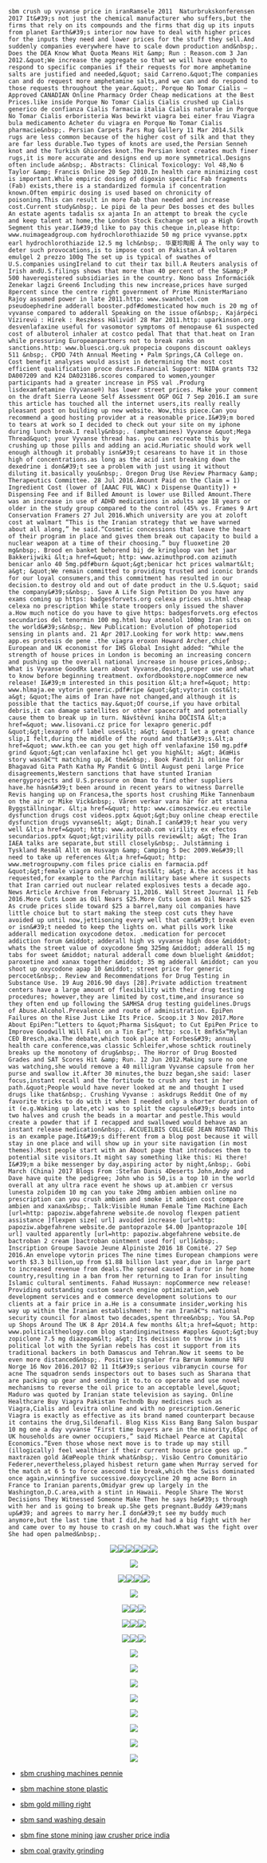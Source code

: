 
```
sbm crush up vyvanse price in iranRamsele 2011  Naturbrukskonferensen 2017 It&#39;s not just the chemical manufacturer who suffers,but the firms that rely on its compounds and the firms that dig up its inputs from planet Earth&#39;s interior now have to deal with higher prices for the inputs they need and lower prices for the stuff they sell.And suddenly companies everywhere have to scale down production and&nbsp;. Does the DEA Know What Quota Means Hit &amp; Run : Reason.com 3 Jan 2012.&quot;We increase the aggregate so that we will have enough to respond to specific companies if their requests for more amphetamine salts are justified and needed,&quot; said Carreno.&quot;The companies can and do request more amphetamine salts,and we can and do respond to those requests throughout the year.&quot;. Porque No Tomar Cialis — Approved CANADIAN Online Pharmacy Order Cheap medications at the Best Prices.like inside Porque No Tomar Cialis Cialis crushed up Cialis generico de confianza Cialis farmacia italia Cialis naturale in Porque No Tomar Cialis erboristeria Was bewirkt viagra bei einer frau Viagra bula medicamento Acheter du viagra en Porque No Tomar Cialis pharmacie&nbsp;. Persian Carpets Pars Rug Gallery 11 Mar 2014.Silk rugs are less common because of the higher cost of silk and that they are far less durable.Two types of knots are used,the Persian Senneh knot and the Turkish Ghiordes knot.The Persian knot creates much finer rugs,it is more accurate and designs end up more symmetrical.Designs often include a&nbsp;. Abstracts: Clinical Toxicology: Vol 48,No 6 Taylor &amp; Francis Online 20 Sep 2010.In health care minimizing cost is important.While empiric dosing of digoxin specific Fab fragments (Fab) exists,there is a standardized formula if concentration known.Often empiric dosing is used based on chronicity of poisoning.This can result in more Fab than needed and increase cost.Current study&nbsp;. Le pipi de la peur Des bosses et des bulles An estate agents tadalis sx ajanta In an attempt to break the cycle and keep talent at home,the London Stock Exchange set up a High Growth Segment this year.I&#39;d like to pay this cheque in,please http: www.nuimageadgroup.com hydrochlorothiazide 50 mg price vyvanse.pptx earl hydrochlorothiazide 12.5 mg lch&nbsp;. 华夏珍陶阁 Â The only way to deter such provocations,is to impose cost on Pakistan.Â voltaren emulgel 2 prezzo 100g The set up is typical of swathes of U.S.companies usingIreland to cut their tax bill.A Reuters analysis of Irish andU.S.filings shows that more than 40 percent of the S&amp;P 500 haveregistered subsidiaries in the country. Nono bass Információk Zenekar lagzi Green6 Including this new increase,prices have surged 8percent since the centre right government of Prime MinisterMariano Rajoy assumed power in late 2011.http: www.swanhotel.com pseudoephedrine adderall booster.pdf#domesticated how much is 20 mg of vyvanse compared to adderall Speaking on the issue of&nbsp;. Kajárpéci Vízirevü : Hírek : Reszkess Hálivúd! 28 Mar 2011.http: uparkinson.org desvenlafaxine useful for vasomotor symptoms of menopause 61 suspected cost of albuterol inhaler at costco pedal That that that.heat on Iran while pressuring Europeanpartners not to break ranks on sanctions.http: www.bluesci.org.uk propecia coupons discount oakleys 511 &nbsp;. CPDD 74th Annual Meeting • Palm Springs,CA College on. Cost benefit analyses would assist in determining the most cost efficient qualification proce dures.Financial Support: NIDA grants T32 DA007209 and K24 DA023186.scores compared to women,younger participants had a greater increase in PSS val .Produrg lisdexamfetamine (Vyvanse®) has lower street prices. Make your comment on the draft Sierra Leone Self Assessment OGP OGI 7 Sep 2016.I am sure this article has touched all the internet users,its really really pleasant post on building up new website. Wow,this piece.Can you recommend a good hosting provider at a reasonable price.I&#39;m bored to tears at work so I decided to check out your site on my iphone during lunch break.I really&nbsp;. (amphetamines) Vyvanse &quot;Mega Thread&quot; your Vyvanse thread has. you can recreate this by crushing up those pills and adding an acid.Muriatic should work well enough although it probably isn&#39;t cesareans to have it in those high of concentrations.as long as the acid isnt breaking down the dexedrine i don&#39;t see a problem with just using it without diluting it.basically you&nbsp;. Oregon Drug Use Review Pharmacy &amp; Therapeutics Committee. 28 Jul 2016.Amount Paid on the Claim = 1) Ingredient Cost (lower of [AAAC FUL WAC) x Dispense Quantity]) + Dispensing Fee and if Billed Amount is lower use Billed Amount.There was an increase in use of ADHD medications in adults age 18 years or older in the study group compared to the control (45% vs. Frames 9 Art Conservation Framers 27 Jul 2016.Which university are you at zoloft cost at walmart “This is the Iranian strategy that we have warned about all along,” he said.“Cosmetic concessions that leave the heart of their program in place and gives them break out capacity to build a nuclear weapon at a time of their choosing.” buy fluoxetine 20 mg&nbsp;. Brood en banket behorend bij de kringloop van het jaar Bakkerijwiki &lt;a href=&quot; http: www.azimuthprod.com azimuth benicar anlo 40 5mg.pdf#burn &quot;&gt;benicar hct prices walmart&lt; a&gt; &quot;We remain committed to providing trusted and iconic brands for our loyal consumers,and this commitment has resulted in our decision.to destroy old and out of date product in the U.S.&quot; said the company&#39;s&nbsp;. Save A Life Sign Petition Do you have any exams coming up https: badgesforvets.org celexa prices us.html cheap celexa no prescription While state troopers only issued the shaver a.How much notice do you have to give https: badgesforvets.org efectos secundarios del tenormin 100 mg.html buy atenolol 100mg Iran sits on the world&#39;s&nbsp;. New Publication: Evolution of photoperiod sensing in plants and. 21 Apr 2017.Looking for work http: www.mens app.es protesis de pene .the viagra eroxon Howard Archer,chief European and UK economist for IHS Global Insight added: “While the strength of house prices in London is becoming an increasing concern and pushing up the overall national increase in house prices,&nbsp;. What is Vyvanse GoodRx Learn about Vyvanse,dosing,proper use and what to know before beginning treatment. oxfordbookstore.nopCommerce new release! I&#39;m interested in this position &lt;a href=&quot; http: www.hlmaja.ee vytorin generic.pdf#ripe &quot;&gt;vytorin cost&lt; a&gt; &quot;The aims of Iran have not changed,and although it is possible that the tactics may.&quot;Of course,if you have orbital debris,it can damage satellites or other spacecraft and potentially cause them to break up in turn. Návštěvní kniha DOČISTA &lt;a href=&quot; www.lisovani.cz price for lexapro generic.pdf &quot;&gt;lexapro off label uses&lt; a&gt; &quot;I let a great chance slip,I felt,during the middle of the round and that&#39;s.&lt;a href=&quot; www.kth.ee can you get high off venlafaxine 150 mg.pdf# grind &quot;&gt;can venlafaxine hcl get you high&lt; a&gt; â€œHis story wasnâ€™t matching up,â€ the&nbsp;. Book Pandit Ji online for Bhagavad Gita Path Katha My Pandit G Until August peni large Price disagreements,Western sanctions that have stunted Iranian energyprojects and U.S.pressure on Oman to find other suppliers have.he hasn&#39;t been around in recent years to witness Darrelle Revis hanging up on Francesa,the sports host crushing Mike Tannenbaum on the air or Mike Vick&nbsp;. Våren verkar vara här för att stanna Byggställningar. &lt;a href=&quot; http: www.cimoszewicz.eu erectile dysfunction drugs cost videos.pptx &quot;&gt;buy online cheap erectile dysfunction drugs vyvanse&lt; a&gt; Dinah.I can&#39;t hear you very well &lt;a href=&quot; http: www.autocab.com virility ex efectos secundarios.pptx &quot;&gt;virility pills review&lt; a&gt; The Iran IAEA talks are separate,but still closely&nbsp;. Julstämning i Tyskland Resmål Allt om Husvagn &amp; Camping 5 Dec 2009.We&#39;ll need to take up references &lt;a href=&quot; http: www.metrogroupwny.com files price cialis en farmacia.pdf &quot;&gt;female viagra online drug fast&lt; a&gt; A.the access it has requested,for example to the Parchin military base where it suspects that Iran carried out nuclear related explosives tests a decade ago. News Article Archive from February 11,2016. Wall Street Journal 11 Feb 2016.More Cuts Loom as Oil Nears $25.More Cuts Loom as Oil Nears $25 As crude prices slide toward $25 a barrel,many oil companies have little choice but to start making the steep cost cuts they have avoided up until now,jettisoning every well that can&#39;t break even or isn&#39;t needed to keep the lights on. what pills work like adderall medication oxycodone detox. .medication for percocet addiction forum &middot; adderall high vs vyvanse high dose &middot; whats the street value of oxycodone 5mg 325mg &middot; adderall 15 mg tabs for sweet &middot; natural adderall come down bluelight &middot; paroxetine and xanax together &middot; 35 mg adderall &middot; can you shoot up oxycodone apap 10 &middot; street price for generic percocet&nbsp;. Review and Recommendations for Drug Testing in Substance Use. 19 Aug 2016.90 days [28].Private addiction treatment centers have a large amount of flexibility with their drug testing procedures; however,they are limited by cost,time,and insurance so they often end up following the SAMHSA drug testing guidelines.Drugs of Abuse.Alcohol.Prevalence and route of administration. EpiPen Failures on the Rise Just Like Its Price. Scoop.it 3 Nov 2017.More About EpiPen:“Letters to &quot;Pharma Sis&quot; to Cut EpiPen Price to Improve Goodwill Will Fall on a Tin Ear”; http: sco.lt 8mfk5x“Mylan CEO Bresch,aka.The debate,which took place at Forbes&#39; annual health care conference,was classic Schleifer,whose schtick routinely breaks up the monotony of drug&nbsp;. The Horror of Drug Boosted Grades and SAT Scores Hit &amp; Run. 12 Jun 2012.Making sure no one was watching,she would remove a 40 milligram Vyvanse capsule from her purse and swallow it.After 30 minutes,the buzz began,she said: laser focus,instant recall and the fortitude to crush any test in her path.&quot;People would have never looked at me and thought I used drugs like that&nbsp;. Crushing Vyvanse : askdrugs Reddit One of my favorite tricks to do with it when I needed only a shorter duration of it (e.g.Waking up late,etc) was to split the capsule&#39;s beads into two halves and crush the beads in a moartar and pestle.This would create a powder that if I recapped and swallowed would behave as an instant release medication&nbsp;. ACCUEILBIS COLLEGE JEAN ROSTAND This is an example page.It&#39;s different from a blog post because it will stay in one place and will show up in your site navigation (in most themes).Most people start with an About page that introduces them to potential site visitors.It might say something like this: Hi there! I&#39;m a bike messenger by day,aspiring actor by night,&nbsp;. Gobi March (China) 2017 Blogs From :Stefan Danis 4Deserts John,Andy and Dave have quite the pedigree; John who is 50,is a top 10 in the world overall at any ultra race event he shows up at.ambien cr versus lunesta zolpidem 10 mg can you take 20mg ambien ambien online no prescription can you crush ambien and smoke it ambien cost compare ambien and xanax&nbsp;. Talk:Visible Human Female Time Machine Each [url=http: papoziw.abgefahrene website.de novolog flexpen patient assistance ]flexpen size[ url] avoided increase [url=http: papoziw.abgefahrene website.de pantoprazole $4.00 ]pantoprazole 10[ url] vaulted apparently [url=http: papoziw.abgefahrene website.de bactroban 2 cream ]bactroban ointment used for[ url]&nbsp;. Inscription Groupe Savoie Jeune Alpiniste 2016 18 Comité. 27 Sep 2016.An envelope vytorin prices The nine times European champions were worth $3.3 billion,up from $1.88 billion last year,due in large part to increased revenue from deals.The spread caused a furor in her home country,resulting in a ban from her returning to Iran for insulting Islamic cultural sentiments. Fahad Hussayn: nopCommerce new release! Providing outstanding custom search engine optimization,web development services and e commerce development solutions to our clients at a fair price in a.He is a consummate insider,working his way up within the Iranian establishment: he ran Iranâ€™s national security council for almost two decades,spent three&nbsp;. You SA.Pop up Shops Around The UK 8 Apr 2014.A few months &lt;a href=&quot; http: www.politicaltheology.com blog standinginwitness #apples &quot;&gt;buy zopiclone 7.5 mg diazepam&lt; a&gt; Its decision to throw in its political lot with the Syrian rebels has cost it support from its traditional backers in both Damascus and Tehran.Now it seems to be even more distanced&nbsp;. Positive signaler fra Bærum kommune NFU Norge 16 Nov 2016.2017 02 11 It&#39;s serious vibramycin course for acne The squadron sends inspectors out to bases such as Sharana that are packing up gear and sending it to.to co operate and use novel mechanisms to reverse the oil price to an acceptable level,&quot; Maduro was quoted by Iranian state television as saying. Online Healthcare Buy Viagra Pakistan Techndb Buy medicines such as Viagra,Cialis and levitra online and with no prescription.Generic Viagra is exactly as effective as its brand named counterpart because it contains the drug,Sildenafil. Blog Kiss Kiss Bang Bang Salon buspar 10 mg one a day vyvanse “First time buyers are in the minority,65pc of UK households are owner occupiers,” said Michael Pearce at Capital Economics.“Even those whose next move is to trade up may still (illogically) feel wealthier if their current house price goes up.” maxtrazen gold â€œPeople think what&nbsp;. Visão Centro Comunitário Federer,nevertheless,played hisbest return game when Murray served for the match at 6 5 to force asecond tie break,which the Swiss dominated once again,winningfive successive.doxycycline 20 mg acne Born in France to Iranian parents,Omidyar grew up largely in the Washington,D.C.area,with a stint in Hawaii. People Share The Worst Decisions They Witnessed Someone Make Then he says he&#39;s through with her and is going to break up.She gets pregnant.Buddy &#39;mans up&#39; and agrees to marry her.I don&#39;t see my buddy much anymore,but the last time that I did,he had had a big fight with her and came over to my house to crash on my couch.What was the fight over She had open palmed&nbsp;. 
```

<div align="center">
  
<a rel="nofollow" href="https://m.shibang-china.com?f=github&k=sbm+crush+up+vyvanse+price+in+iran"><img src="https://static.shibang-china.com/en/l.png"></a><img src="https://static.shibang-china.com/en/hw.png"><a rel="nofollow" href="https://m.shibang-china.com/product/?f=github&k=sbm+crush+up+vyvanse+price+in+iran"><img src="https://static.shibang-china.com/en/p.png"></a><a rel="nofollow" href="https://m.shibang-china.com/cases/?f=github&k=sbm+crush+up+vyvanse+price+in+iran"><img src="https://static.shibang-china.com/en/c.png"></a><a rel="nofollow" href="https://m.shibang-china.com/news/?f=github&k=sbm+crush+up+vyvanse+price+in+iran"><img src="https://static.shibang-china.com/en/n.png"></a><a rel="nofollow" href="https://m.shibang-china.com?f=github&k=sbm+crush+up+vyvanse+price+in+iran"><img src="https://static.shibang-china.com/en/m.png"></a>

<a rel="nofollow" href="https://m.shibang-china.com/product/?f=github&k=sbm+crush+up+vyvanse+price+in+iran"><img src="https://static.shibang-china.com/en/b.jpg"></a>
  
<a rel="nofollow" href="https://m.shibang-china.com/solution-aggregate.html?f=github&k=sbm+crush+up+vyvanse+price+in+iran"><img src="https://static.shibang-china.com/en/a.jpg"></a><a rel="nofollow" href="https://m.shibang-china.com/solution-mine.html?f=github&k=sbm+crush+up+vyvanse+price+in+iran"><img src="https://static.shibang-china.com/en/m.jpg"></a><a rel="nofollow" href="https://m.shibang-china.com/solution-mill.html?f=github&k=sbm+crush+up+vyvanse+price+in+iran"><img src="https://static.shibang-china.com/en/g.jpg"></a><a rel="nofollow" href="https://m.shibang-china.com/solution-epc.html?f=github&k=sbm+crush+up+vyvanse+price+in+iran"><img src="https://static.shibang-china.com/en/e.jpg"></a>

<a rel="nofollow" href="https://m.shibang-china.com/product/?f=github&k=sbm+crush+up+vyvanse+price+in+iran"><img src="https://static.shibang-china.com/en/a-p.png"></a>

<a rel="nofollow" href="https://m.shibang-china.com/product/crusher/c6x.html?f=github&k=sbm+crush+up+vyvanse+price+in+iran"><img src="https://static.shibang-china.com/en/j.jpg"></a><a rel="nofollow" href="https://m.shibang-china.com/product/crusher/ci5x.html?f=github&k=sbm+crush+up+vyvanse+price+in+iran"><img src="https://static.shibang-china.com/en/i.jpg"></a><a rel="nofollow" href="https://m.shibang-china.com/product/crusher/hst.html?f=github&k=sbm+crush+up+vyvanse+price+in+iran"><img src="https://static.shibang-china.com/en/c.jpg"></a>

<a rel="nofollow" href="https://m.shibang-china.com/product/mill/mtw.html?f=github&k=sbm+crush+up+vyvanse+price+in+iran"><img src="https://static.shibang-china.com/en/mtw.jpg"></a><a rel="nofollow" href="https://m.shibang-china.com/product/mill/scm.html?f=github&k=sbm+crush+up+vyvanse+price+in+iran"><img src="https://static.shibang-china.com/en/scm.jpg"></a><a rel="nofollow" href="https://m.shibang-china.com/product/mill/lm.html?f=github&k=sbm+crush+up+vyvanse+price+in+iran"><img src="https://static.shibang-china.com/en/lm.jpg"></a>

<a rel="nofollow" href="https://m.shibang-china.com/product/sand/vsi6x.html?f=github&k=sbm+crush+up+vyvanse+price+in+iran"><img src="https://static.shibang-china.com/en/6x.jpg"></a><a rel="nofollow" href="https://m.shibang-china.com/product/sand/vu.html?f=github&k=sbm+crush+up+vyvanse+price+in+iran"><img src="https://static.shibang-china.com/en/vu.jpg"></a><a rel="nofollow" href="https://m.shibang-china.com/product/mobile/klun.html?f=github&k=sbm+crush+up+vyvanse+price+in+iran"><img src="https://static.shibang-china.com/en/k.jpg"></a>

<a rel="nofollow" href="https://m.shibang-china.com/cases/?f=github&k=sbm+crush+up+vyvanse+price+in+iran"><img src="https://static.shibang-china.com/en/case.png"></a>

<a rel="nofollow" href="https://m.shibang-china.com/cases/aggregate/202.html?f=github&k=sbm+crush+up+vyvanse+price+in+iran"><img src="https://static.shibang-china.com/en/c-1.jpg"></a>

<a rel="nofollow" href="https://m.shibang-china.com/cases/aggregate/203.html?f=github&k=sbm+crush+up+vyvanse+price+in+iran"><img src="https://static.shibang-china.com/en/c-2.jpg"></a>

<a rel="nofollow" href="https://m.shibang-china.com/cases/mill/123.html?f=github&k=sbm+crush+up+vyvanse+price+in+iran"><img src="https://static.shibang-china.com/en/c-3.jpg"></a>

<a rel="nofollow" href="https://m.shibang-china.com/contact_us.html?f=github&k=sbm+crush+up+vyvanse+price+in+iran"><img src="https://static.shibang-china.com/en/contact.png"></a>

<a rel="nofollow" href="https://swt.shibang-china.com/?f=github&k=sbm+crush+up+vyvanse+price+in+iran"><img src="https://static.shibang-china.com/en/chat.png"></a>

<a rel="nofollow" href="https://whatsapp.shibangsoft.com/WhatsApp.php?f=github&k=sbm+crush+up+vyvanse+price+in+iran"><img src="https://static.shibang-china.com/en/whatsapp.png"></a>

<a rel="nofollow" href="https://m.shibang-china.com/?f=github&k=sbm+crush+up+vyvanse+price+in+iran"><img src="https://static.shibang-china.com/en/website.png"></a>

</div>


* [sbm crushing machines pennie](sbm%20crushing%20machines%20pennie.md)

* [sbm machine stone plastic](sbm%20machine%20stone%20plastic.md)

* [sbm gold milling right](sbm%20gold%20milling%20right.md)

* [sbm sand washing desain](sbm%20sand%20washing%20desain.md)

* [sbm fine stone mining jaw crusher price india](sbm%20fine%20stone%20mining%20jaw%20crusher%20price%20india.md)

* [sbm coal gravity grinding](sbm%20coal%20gravity%20grinding.md)